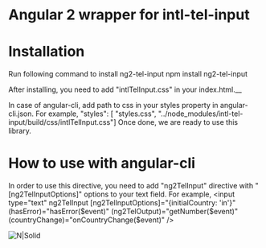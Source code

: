 
# Angular 2 wrapper for intl-tel-input

# Installation

Run following command to install ng2-tel-input
npm install ng2-tel-input

After installing, you need to add "intlTelInput.css" in your index.html.__

In case of angular-cli, add path to css in your styles property in angular-cli.json. For example, 
"styles": [
        "styles.css",
        "../node_modules/intl-tel-input/build/css/intlTelInput.css"]
Once done, we are ready to use this library.

# How to use with angular-cli

In order to use this directive, you need to add "ng2TelInput" directive with "[ng2TelInputOptions]" options to your text field. For example,
<input type="text"
        ng2TelInput
        [ng2TelInputOptions]="{initialCountry: 'in'}"
        (hasError)="hasError($event)"
        (ng2TelOutput)="getNumber($event)"
        (countryChange)="onCountryChange($event)" />

![N|Solid](https://github.com/gauravsoni119/ng2-tel-input/blob/master/example.png)
